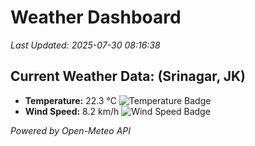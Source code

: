 
# Weather Dashboard

_Last Updated: 2025-07-30 08:16:38_

## Current Weather Data: (Srinagar, JK)
- **Temperature:** 22.3 °C ![Temperature Badge](https://img.shields.io/badge/Temperature-Medium%20Temp-green)
- **Wind Speed:** 8.2 km/h ![Wind Speed Badge](https://img.shields.io/badge/Wind%20Speed-Light%20Wind-blue)

*Powered by Open-Meteo API*
